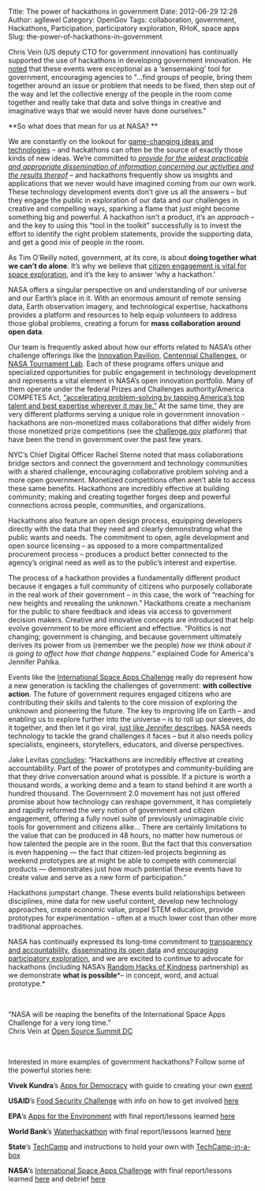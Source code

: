 Title: The power of hackathons in government
Date: 2012-06-29 12:28
Author: agllewel
Category: OpenGov
Tags: collaboration, government, Hackathons, Participation, participatory exploration, RHoK, space apps
Slug: the-power-of-hackathons-in-government

Chris Vein (US deputy CTO for government innovation) has continually
supported the use of hackathons in developing government innovation. He
[noted][] that these events were exceptional as a ‘sensemaking’ tool for
government, encouraging agencies to "…find groups of people, bring them
together around an issue or problem that needs to be fixed, then step
out of the way and let the collective energy of the people in the room
come together and really take that data and solve things in creative and
imaginative ways that we would never have done ourselves."

**So what does that mean for us at NASA? **

We are constantly on the lookout for [game-changing ideas and
technologies][] – and hackathons can often be the source of exactly
those kinds of new ideas. We’re committed to [*provide for the widest
practicable and appropriate dissemination of information concerning our
activities and the results thereof*][] – and hackathons frequently show
us insights and applications that we never would have imagined coming
from our own work. These technology development events don’t give us all
the answers – but they engage the public in exploration of our data and
our challenges in creative and compelling ways, sparking a flame that
just might become something big and powerful. A hackathon isn’t a
product, it’s an *approach* – and the key to using this “tool in the
toolkit” successfully is to invest the effort to identify the right
problem statements, provide the supporting data, and get a good mix of
people in the room.

As Tim O’Reilly noted, government, at its core, is about **doing
together what we can’t do alone**. It’s why we believe that [citizen
engagement is vital for space exploration][], and it’s the key to answer
‘why a hackathon.’

NASA offers a singular perspective on and understanding of our universe
and our Earth’s place in it. With an enormous amount of remote sensing
data, Earth observation imagery, and technological expertise, hackathons
provides a platform and resources to help equip volunteers to address
those global problems, creating a forum for **mass collaboration around
open data**.

Our team is frequently asked about how our efforts related to NASA’s
other challenge offerings like the [Innovation Pavilion][], [Centennial
Challenges][], or [NASA Tournament Lab][]. Each of these programs offers
unique and specialized opportunities for public engagement in technology
development and represents a vital element in NASA’s open innovation
portfolio. Many of them operate under the federal Prizes and Challenges
authority/America COMPETES Act, [“accelerating problem-solving by
tapping America’s top talent and best expertise wherever it may lie.”][]
At the same time, they are very different platforms serving a unique
role in government innovation - hackathons are non-monetized mass
collaborations that differ widely from those monetized prize
competitions (see the [challenge.gov][] platform) that have been the
trend in government over the past few years.

NYC’s Chief Digital Officer Rachel Sterne noted that mass collaborations
bridge sectors and connect the government and technology communities
with a shared challenge, encouraging collaborative problem solving and a
more open government. Monetized competitions often aren’t able to access
these same benefits. Hackathons are incredibly effective at building
community; making and creating together forges deep and powerful
connections across people, communities, and organizations.

Hackathons also feature an open design process, equipping developers
directly with the data that they need and clearly demonstrating what the
public wants and needs. The commitment to open, agile development and
open source licensing – as opposed to a more compartmentalized
procurement process – produces a product better connected to the
agency’s original need as well as to the public’s interest and
expertise.

The process of a hackathon provides a fundamentally different product
because it engages a full community of citizens who purposely
collaborate in the real work of their government – in this case, the
work of “reaching for new heights and revealing the unknown.” Hackathons
create a mechanism for the public to share feedback and ideas via access
to government decision makers. Creative and innovative concepts are
introduced that help evolve government to be more efficient and
effective. “Politics is not changing; government is changing, and
because government ultimately derives its power from us (remember we the
people) *how we think about it is going to affect how that change
happens*.” explained Code for America's Jennifer Pahlka.

Events like the [International Space Apps Challenge][] really do
represent how a new generation is tackling the challenges of government:
**with collective action**. The future of government requires engaged
citizens who are contributing their skills and talents to the core
mission of exploring the unknown and pioneering the future. The key to
improving life on Earth – and enabling us to explore further into the
universe – is to roll up our sleeves, do it together, and then let it go
viral, [just like Jennifer describes][]. NASA needs technology to tackle
the grand challenges it faces – but it also needs policy specialists,
engineers, storytellers, educators, and diverse perspectives.

Jake Levitas [concludes][]: “Hackathons are incredibly effective at
creating accountability. Part of the power of prototypes and
community-building are that they drive conversation around what is
possible. If a picture is worth a thousand words, a working demo and a
team to stand behind it are worth a hundred thousand. The Government 2.0
movement has not just offered promise about how technology can reshape
government, it has completely and rapidly reformed the very notion of
government and citizen engagement, offering a fully novel suite of
previously unimaginable civic tools for government and citizens alike…
There are certainly limitations to the value that can be produced in 48
hours, no matter how numerous or how talented the people are in the
room. But the fact that this conversation is even happening — the fact
that citizen-led projects beginning as weekend prototypes are at might
be able to compete with commercial products — demonstrates just how much
potential these events have to create value and serve as a new form of
participation.”

Hackathons jumpstart change. These events build relationships between
disciplines, mine data for new useful content, develop new technology
approaches, create economic value, propel STEM education, provide
prototypes for experimentation - often at a much lower cost than other
more traditional approaches.

NASA has continually expressed its long-time commitment to [transparency
and accountability][], [disseminating its open data][] and [encouraging
participatory exploration][], and we are excited to continue to advocate
for hackathons (including NASA’s [Random Hacks of Kindness][]
partnership) as we demonstrate **what is possible***– in concept, word,
and actual prototype.*

 

“NASA will be reaping the benefits of the International Space Apps
Challenge for a very long time.”  
Chris Vein at [Open Source Summit DC][]

 

Interested in more examples of government hackathons? Follow some of the
powerful stories here:

**Vivek Kundra**’s [Apps for Democracy][] with guide to creating your
own [event][]

**USAID**’s [Food Security Challenge][] with info on how to get involved
[here][]

**EPA**’s [Apps for the Environment][] with final report/lessons learned
[here][1]

**World Bank**’s [Waterhackathon][] with final report/lessons learned
[here][2]

**State**’s [TechCamp][] and instructions to hold your own with
[TechCamp-in-a-box][]

**NASA**’s [International Space Apps Challenge][] with final
report/lessons learned [here][3] and debrief [here][4]

 

 

  [noted]: http://gov20radio.com/2012/04/countdown-spaceapps/
  [game-changing ideas and technologies]: http://www.nasa.gov/offices/oct/game_changing_technology/index.html
  [*provide for the widest practicable and appropriate dissemination of
  information concerning our activities and the results thereof*]: http://www.nasa.gov/offices/ogc/about/space_act1.html#NASA
  [citizen engagement is vital for space exploration]: http://open.nasa.gov/blog/2011/08/26/citizen-engagement/
  [Innovation Pavilion]: https://www.innocentive.com/pavilion/NASA
  [Centennial Challenges]: http://www.nasa.gov/offices/oct/early_stage_innovation/centennial_challenges/index.html
  [NASA Tournament Lab]: http://community.topcoder.com/ntl/
  [“accelerating problem-solving by tapping America’s top talent and
  best expertise wherever it may lie.”]: http://www.whitehouse.gov/blog/2011/01/06/america-competes-act-keeps-americas-leadership-target
  [challenge.gov]: http://challenge.gov/
  [International Space Apps Challenge]: http://spaceappschallenge.org/
  [just like Jennifer describes]: http://open.nasa.gov/blog/2012/03/14/coding-for-better-government/
  [concludes]: http://www.gaffta.org/2012/06/19/three-incredible-things-about-civic-hackathons/
  [transparency and accountability]: http://open.nasa.gov/plan
  [disseminating its open data]: http://data.nasa.gov/
  [encouraging participatory exploration]: http://www.nasa.gov/open/plan/peo.html
  [Random Hacks of Kindness]: http://www.rhok.org/
  [Open Source Summit DC]: http://vimeo.com/44453348
  [Apps for Democracy]: http://www.appsfordemocracy.org/
  [event]: http://www.appsfordemocracy.org/guide-to-creating-your-own-apps-for-democracy/
  [Food Security Challenge]: http://agrilinks.kdid.org/open-agriculture-data-innovation-challenge
  [here]: http://idea.usaid.gov/g8
  [Apps for the Environment]: http://www.epa.gov/appsfortheenvironment/
  [1]: http://www.epa.gov/appsfortheenvironment/lessons.html
  [Waterhackathon]: http://www.waterhackathon.org/
  [2]: http://www.scribd.com/doc/97458967/Water-Hackathon-Lessons-Learned
  [TechCamp]: http://techcampglobal.org/
  [TechCamp-in-a-box]: http://techcampglobal.org/techcamp-in-a-box.php
  [3]: http://speakerdeck.com/u/skytland/p/international-space-apps-challenge-summary-report
  [4]: http://spaceappschallenge.org/debrief
